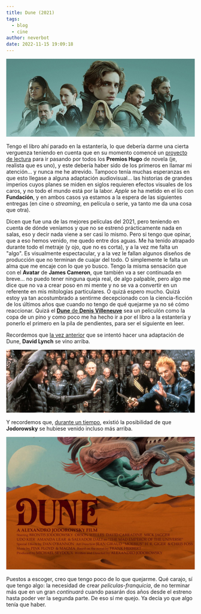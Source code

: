 ```yaml
---
title: Dune (2021)
tags:
  - blog
  - cine
author: neverbot
date: 2022-11-15 19:09:18
---
```


![dune-denis-villeneuve](./dune-2021/dune-denis-villeneuve.jpg)

Tengo el libro ahí parado en la estantería, lo que debería darme una cierta verguenza teniendo en cuenta que en su momento comencé un [proyecto de lectura](/los-premios-hugo/) para ir pasando por todos los **Premios Hugo** de novela (je, realista que es uno), y este debería haber sido de los primeros en llamar mi atención... y nunca me he atrevido. Tampoco tenía muchas esperanzas en que esto llegase a alguna adaptación audiovisual... las historias de grandes imperios cuyos planes se miden en siglos requieren efectos visuales de los caros, y no todo el mundo está por la labor. *Apple* se ha metido en el lío con **Fundación**, y en ambos casos ya estamos a la espera de las siguientes entregas (en cine o *streaming*, en película o serie, ya tanto me da una cosa que otra).

Dicen que fue una de las mejores películas del 2021, pero teniendo en cuenta de dónde veníamos y que no se estrenó prácticamente nada en salas, eso y decir nada viene a ser casi lo mismo. Pero si tengo que opinar, que a eso hemos venido, me quedo entre dos aguas. Me ha tenido atrapado durante todo el metraje (y ojo, que no es corta), y a la vez me falta un "algo". Es visualmente espectacular, y a la vez le fallan algunos diseños de producción que no terminan de cuajar del todo. O simplemente le falta un alma que me encaje con lo que yo busco. Tengo la misma sensación que con el **Avatar** de **James Cameron**, que también va a ser continuada en breve... no puedo tener ninguna queja real, de algo palpable, pero algo me dice que no va a crear poso en mi mente y no se va a convertir en un referente en mis mitologías particulares. O quizá espero mucho. Quizá estoy ya tan acostumbrado a sentirme decepcionado con la ciencia-ficción de los últimos años que cuando no tengo de qué quejarme ya no sé cómo reaccionar. Quizá el [**Dune** de **Denis Villeneuve**](https://letterboxd.com/film/dune-2021/) sea un peliculón como la copa de un pino y como poco me ha hecho ir a por el libro a la estantería y ponerlo el primero en la pila de pendientes, para ser el siguiente en leer.

Recordemos que [la vez anterior](https://letterboxd.com/film/dune/) que se intentó hacer una adaptación de Dune, **David Lynch** se vino arriba.

![dune-david-lynch](./dune-2021/dune-david-lynch.jpg)

Y recordemos que, [durante un tiempo](https://en.wikipedia.org/wiki/Jodorowsky%27s_Dune), existió la posibilidad de que **Jodorowsky** se hubiese venido incluso más arriba.

![dune-jodorowsky](./dune-2021/dune-jodorowsky.jpg)

Puestos a escoger, creo que tengo poco de lo que quejarme. Qué carajo, sí que tengo algo: la necesidad de crear *películas-franquicia*, de no terminar más que en un gran *continuará* cuando pasarán dos años desde el estreno hasta poder ver la segunda parte. De eso sí me quejo. Ya decía yo que algo tenía que haber.

